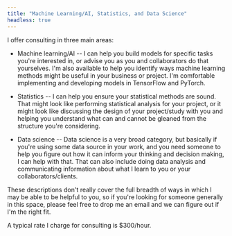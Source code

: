 ```yaml
---
title: "Machine Learning/AI, Statistics, and Data Science"
headless: true
---
```


I offer consulting in three main areas:

* Machine learning/AI -- I can help you build models for specific tasks you're interested in, or advise you as you and collaborators do that yourselves. I'm also available to help you identify ways machine learning methods might be useful in your business or project. I'm comfortable implementing and developing models in TensorFlow and PyTorch.

* Statistics -- I can help you ensure your statistical methods are sound. That might look like performing statistical analysis for your project, or it might look like discussing the design of your project/study with you and helping you understand what can and cannot be gleaned from the structure you're considering. 

* Data science -- Data science is a very broad category, but basically if you're using some data source in your work, and you need someone to help you figure out how it can inform your thinking and decision making, I can help with that. That can also include doing data analysis and communicating information about what I learn to you or your collaborators/clients. 

These descriptions don't really cover the full breadth of ways in which I may be able to be helpful to you, so if you're looking for someone generally in this space, please feel free to drop me an email and we can figure out if I'm the right fit. 

A typical rate I charge for consulting is $300/hour. 